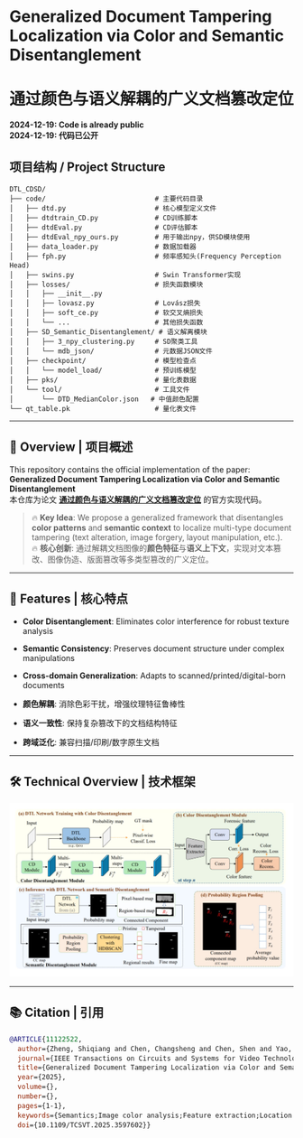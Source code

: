 # Generalized Document Tampering Localization via Color and Semantic Disentanglement  
# 通过颜色与语义解耦的广义文档篡改定位  

**2024-12-19: Code is already public**  
**2024-12-19: 代码已公开**  

## 项目结构 / Project Structure
```
DTL_CDSD/
├── code/                           # 主要代码目录
│   ├── dtd.py                      # 核心模型定义文件
│   ├── dtdtrain_CD.py              # CD训练脚本
│   ├── dtdEval.py                  # CD评估脚本
│   ├── dtdEval_npy_ours.py         # 用于输出npy，供SD模块使用
│   ├── data_loader.py              # 数据加载器
│   ├── fph.py                      # 频率感知头(Frequency Perception Head)
│   ├── swins.py                    # Swin Transformer实现
│   ├── losses/                     # 损失函数模块
│   │   ├── __init__.py
│   │   ├── lovasz.py               # Lovász损失
│   │   ├── soft_ce.py              # 软交叉熵损失
│   │   └── ...                     # 其他损失函数
│   ├── SD_Semantic_Disentanglement/ # 语义解离模块
│   │   ├── 3_npy_clustering.py     # SD聚类工具
│   │   └── mdb_json/               # 元数据JSON文件
│   ├── checkpoint/                 # 模型检查点
│   │   └── model_load/             # 预训练模型
│   ├── pks/                        # 量化表数据
│   └── tool/                       # 工具文件
│       └── DTD_MedianColor.json   # 中值颜色配置
└── qt_table.pk                     # 量化表文件
```

---

## 📖 Overview | 项目概述  
This repository contains the official implementation of the paper:  
**Generalized Document Tampering Localization via Color and Semantic Disentanglement**  
本仓库为论文 **[通过颜色与语义解耦的广义文档篡改定位](论文链接)** 的官方实现代码。

> 🔥 **Key Idea**: We propose a generalized framework that disentangles **color patterns** and **semantic context** to localize multi-type document tampering (text alteration, image forgery, layout manipulation, etc.).  
> 🔥 **核心创新**: 通过解耦文档图像的**颜色特征**与**语义上下文**，实现对文本篡改、图像伪造、版面篡改等多类型篡改的广义定位。

---

## 🚀 Features | 核心特点  
- **Color Disentanglement**: Eliminates color interference for robust texture analysis  
- **Semantic Consistency**: Preserves document structure under complex manipulations  
- **Cross-domain Generalization**: Adapts to scanned/printed/digital-born documents  

- **颜色解耦**: 消除色彩干扰，增强纹理特征鲁棒性  
- **语义一致性**: 保持复杂篡改下的文档结构特征  
- **跨域泛化**: 兼容扫描/印刷/数字原生文档  

---

## 🛠️ Technical Overview | 技术框架  
![model](image/image.png)

---


## 📚 Citation | 引用  
```bibtex
@ARTICLE{11122522,
  author={Zheng, Shiqiang and Chen, Changsheng and Chen, Shen and Yao, Taiping and Ding, Shouhong and Li, Bin and Huang, Jiwu},
  journal={IEEE Transactions on Circuits and Systems for Video Technology}, 
  title={Generalized Document Tampering Localization via Color and Semantic Disentanglement}, 
  year={2025},
  volume={},
  number={},
  pages={1-1},
  keywords={Semantics;Image color analysis;Feature extraction;Location awareness;Videos;Robustness;Disentangled representation learning;Circuits and systems;Training;Image forensics;Document tampering localization;Feature disentanglement;Image manipulation detection;Image forensics;Semantic segmentation},
  doi={10.1109/TCSVT.2025.3597602}}
